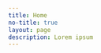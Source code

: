 ```yaml
---
title: Home
no-title: true
layout: page
description: Lorem ipsum
---
```

<img data-src="holder.js/260x160" class="show-for-medium-up" />

